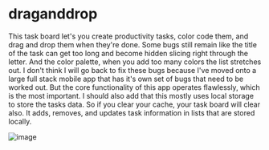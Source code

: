 # draganddrop

This task board let's you create productivity tasks, color code them, and drag and drop them when they're done. Some bugs still remain like the title of the task can get too long and become hidden slicing right through the letter. And the color palette, when you add too many colors the list stretches out. I don't think I will go back to fix these bugs because I've moved onto a large full stack mobile app that has it's own set of bugs that need to be worked out. But the core functionality of this app operates flawlessly, which is the most important. I should also add that this mostly uses local storage to store the tasks data. So if you clear your cache, your task board will clear also. It adds, removes, and updates task information in lists that are stored locally. 

![image](https://user-images.githubusercontent.com/55728867/129283725-0ce34dc7-a98a-436c-9cd8-b611154a6c51.png)

